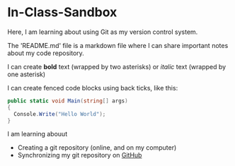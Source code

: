 # In-Class-Sandbox

Here, I am learning about using Git as my version control system.

The 'README.md' file is a markdown file where I can share important notes about my code repository.

I can create **bold** text (wrapped by two asterisks) or *italic* text (wrapped by one asterisk)

I can create fenced code blocks using back ticks, like this:

```csharp
public static void Main(string[] args)
{
  Console.Write("Hello World");
}
```

I am learning abouut

- Creating a git repository (online, and on my computer)
- Synchronizing my git repository on [GitHub](https://github.com)
